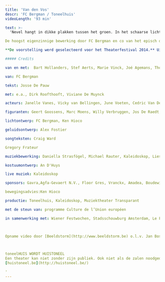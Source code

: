 ```yaml
---
title: 'Van den Vos'
descr: 'FC Bergman / Toneelhuis'
videoLength: '93 min'

text: >-
  'Nevel hangt in dikke plakken tussen het groen. In het schaarse licht zien we de tijd voorbijgaan. Iets schiet tussen de planten door en verdwijnt weer. De mist neemt toe, vult het woud met een dicht wolkenpak, tot er niets anders meer overblijft dan een solide, witte massa. Verloren, op de tast, stapt hij door deze smog, door dit bos. Het bos dat kraakt en fluistert. Hij waadt door de varens en roept voorzichtig een naam en die klinkt als “Vos!” en “Vos?”. En de varens fluisteren mee. En hij kan amper een hand voor ogen zien in de mist die zich als een dikke deken om hem heen plooit.                

De hoogst eigenzinnige bewerking door FC Bergman en co van het episch diergedicht _Van de vos Reynaerde_ werd onthaald als ‘krankzinnig straf theater’. Liesa Van der Aa en het Berlijnse genre-crossing Solistenensemble Kaleidoskop componeerden de muziek voor deze muziektheatervoorstelling. Josse De Pauw zorgt voor woorden. Dirk Roofthooft, Viviane De Muynck en Gregory Frateur spelen mee, omringd door een aantal vrijwilligers.

**De voorstelling werd geselec­teerd voor het Theaterfestival 2014.** Uit het juryrapport: “Met deze krachttoer bewijst dit stelletje lefgozers dat ze eigenhandig een nieuw, visueel zinderend hoofdstuk aan onze theatergeschiedenis schrijven. Deze voorstelling is een belangwekkende stap in hun oeuvre en ontplooiing omdat visuele pracht en inhoudelijke kracht meer dan ooit in even­wicht zijn.”

##### Credits

van en met:  Bart Hollanders, Stef Aerts, Marie Vinck, Joé Agemans, Thomas Verstraeten

van: FC Bergman

tekst: Josse De Pauw

met: e.a., Dirk Roofthooft, Viviane De Muynck

acteurs: Janelle Vanes, Vicky van Bellingen, June Voeten, Cedric Van Den Abbeele, Bent Simons, Frederick Bruyninckx, Wim Verachtert

figuranten: Geert Goossens, Marc Moens, Willy Verbruggen, Jos De Raedt, Guy Willekens, Emile De Bekker, Jan Rottiers

lichtontwerp: FC Bergman, Ken Hioco

geluidsontwerp: Alex Fostier

songteksten: Craig Ward

Gregory Frateur

muziekbewerking: Daniella Strasfögel, Michael Rauter, Kaleidoskop, Liesa Van der Aa

kostuumontwerp: An D'Huys

live muziek: Kaleidoskop

sponsors: Gavra,Agfa-Gevaert N.V., Floor Gres, Vranckx, Amadea, Boudewijn Sea Park

bewegingsadvies:Ken Hioco

productie: Toneelhuis, Kaleidoskop, Muziektheater Transparant

met de steun van: programme Culture de l’Union européen

in samenwerking met: Wiener Festwochen, Stadsschouwburg Amsterdam, Le Phénix, Scène nationale de Valenciennes, Operadagen Rotterdam, Kaaitheater, Berliner Festspiele / Foreign Affairs       

‍

Opname video door [Beeldstorm](http://www.beeldstorm.be) o.l.v. Jan Bosteels

‍

toneelHUIS WORDT HUISTONEEL  
Een theater kan niet zonder zijn publiek. Ook niet als de zalen noodgedwongen leeg staan. Daarom zoeken de Toneelhuismakers u op vanuit hun schuiloorden. Ze spinnen vanuit hun huizen lange, onzichtbare draden tot bij u, met verhalen, gedichten, gedachten en beelden. Zo wordt Toneelhuis voor even Huistoneel. Geniet ervan!  
[huistoneel.be](http://huistoneel.be/)

‍'
---
```

